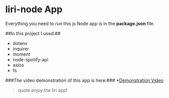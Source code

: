 # liri-node App


Everything you need to run this js Node app is in the **package.json** file.

##In this project I used:##
* dotenv
* inquirer
* moment
* node-spotify-api
* axios
* fs

###The video demonstration of this app is here:###
*[Demonstration Video](https://vimeo.com/user31587818/review/329296574/fe60748af4)

>quote enjoy the liri app!
